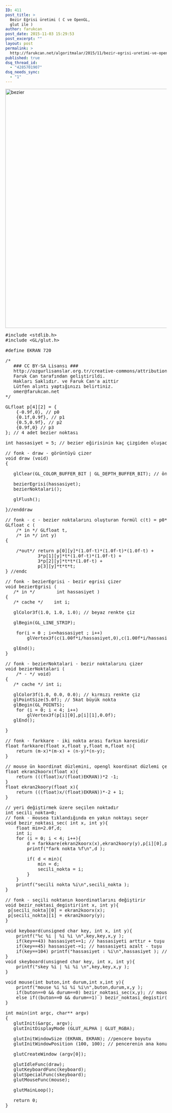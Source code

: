 ```yaml
---
ID: 411
post_title: >
  Bezir Eğrisi üretimi ( C ve OpenGL,
  glut ile )
author: farukcan
post_date: 2015-11-03 15:29:53
post_excerpt: ""
layout: post
permalink: >
  http://farukcan.net/algoritmalar/2015/11/bezir-egrisi-uretimi-ve-opengl-glut-ile/
published: true
dsq_thread_id:
  - "4285701907"
dsq_needs_sync:
  - "1"
---
```

<a href="http://farukcan.net/wp-content/uploads/2015/11/bezier.png"><img class="alignnone size-full wp-image-417" alt="bezier" src="http://farukcan.net/wp-content/uploads/2015/11/bezier.png" width="722" height="745" /></a>
<pre>#include &lt;stdlib.h&gt;
#include &lt;GL/glut.h&gt;

#define EKRAN 720

/*
   ### CC BY-SA Lisansı ###
   http://ozgurlisanslar.org.tr/creative-commons/attribution-sharealike-cc-by-sa/
   Faruk Can tarafından geliştirildi.
   Hakları Saklıdır. ve Faruk Can'a aittir
   Lütfen alıntı yaptığınızı belirtiniz.
   omer@farukcan.net
*/

GLfloat p[4][2] = {
    {-0.9f,0}, // p0
    {0.1f,0.9f}, // p1
    {0.5,0.9f}, // p2
    {0.9f,0} // p3
}; // 4 adet bezier noktası

int hassasiyet = 5; // bezier eğirisinin kaç çizgiden oluşacağını belirler 

// fonk - draw - görüntüyü çizer
void draw (void)
{

   glClear(GL_COLOR_BUFFER_BIT | GL_DEPTH_BUFFER_BIT); // önceki görüntüyü temizle

   bezierEgrisi(hassasiyet);
   bezierNoktalari();

   glFlush();

}//enddraw

// fonk - c - bezier noktalarını oluşturan formül c(t) = p0*(1-t)^3 + 3p1*t*(1-t)^2 + 3p2t^2(1-t) + p3t^3
GLfloat c (
    /* in */ GLfloat t,
    /* in */ int y)
{

    /*out*/ return p[0][y]*(1.0f-t)*(1.0f-t)*(1.0f-t) + 
            3*p[1][y]*t*(1.0f-t)*(1.0f-t) + 
            3*p[2][y]*t*t*(1.0f-t) + 
            p[3][y]*t*t*t;
} //endc

// fonk - bezierEgrisi - bezir egrisi çizer
void bezierEgrisi (
   /* in */        int hassasiyet )
{
   /* cache */    int i;

   glColor3f(1.0, 1.0, 1.0); // beyaz renkte çiz

   glBegin(GL_LINE_STRIP);

    for(i = 0 ; i&lt;=hassasiyet ; i++)
        glVertex3f(c(1.00f*i/hassasiyet,0),c(1.00f*i/hassasiyet,1),0.0f);

   glEnd();
}

// fonk - bezierNoktalari - bezir noktalarını çizer
void bezierNoktalari (
    /* - */ void)
{
   /* cache */ int i;

   glColor3f(1.0, 0.0, 0.0); // kırmızı renkte çiz
   glPointSize(5.0f); // 5kat büyük nokta
   glBegin(GL_POINTS);
    for (i = 0; i &lt; 4; i++)
        glVertex3f(p[i][0],p[i][1],0.0f);
   glEnd();

}

// fonk - farkkare - iki nokta arası farkın karesidir
float farkkare(float x,float y,float m,float n){
    return (m-x)*(m-x) + (n-y)*(n-y); 
} 

// mouse ün koordinat düzlemini, opengl koordinat düzlemi çevirirler.
float ekran2koorx(float x){
    return (((float)x/(float)EKRAN))*2 -1;
}
float ekran2koory(float x){
    return (((float)x/(float)EKRAN))*-2 + 1;
}

// yeri değiştirmek üzere seçilen noktadır
int secili_nokta=0;
// fonk - mousea tıklandığında en yakın noktayı seçer
void bezir_noktasi_sec( int x, int y){
    float min=2.0f,d;
    int i;
    for (i = 0; i &lt; 4; i++){
        d = farkkare(ekran2koorx(x),ekran2koory(y),p[i][0],p[i][y]);
        printf("fark nokta %f\n",d );

        if( d &lt; min){
            min = d;
            secili_nokta = i;            
        }
    }
    printf("secili nokta %i\n",secili_nokta );
}

// fonk - seçili noktanın koordinatlarını değiştirir
void bezir_noktasi_degistir(int x, int y){
 p[secili_nokta][0] = ekran2koorx(x);
 p[secili_nokta][1] = ekran2koory(y);
}

void keyboard(unsigned char key, int x, int y){
    printf("%c %i | %i %i \n",key,key,x,y );
    if(key==43) hassasiyet+=1; // hassasiyeti arttır + tuşu
    if(key==45) hassasiyet-=1; // hassasiyeti azalt - tuşu
    if(key==104) printf("hassasiyet : %i\n",hassasiyet ); // h tuşu
}
void skeyboard(unsigned char key, int x, int y){
    printf("skey %i | %i %i \n",key,key,x,y );
}

void mouse(int buton,int durum,int x,int y){
    printf("mouse %i %i %i %i\n",buton,durum,x,y );
    if(buton==0 &amp;&amp; durum==0) bezir_noktasi_sec(x,y); // mouse tıklmasında en yakın nokta sec
    else if((buton==0 &amp;&amp; durum==1) ) bezir_noktasi_degistir(x,y); // en yakın noktayı değiştir
}

int main(int argc, char** argv)
{
   glutInit(&amp;argc, argv);
   glutInitDisplayMode (GLUT_ALPHA | GLUT_RGBA);

   glutInitWindowSize (EKRAN, EKRAN); //pencere boyutu
   glutInitWindowPosition (100, 100); // pencerenin ana konumu

   glutCreateWindow (argv[0]);

   glutIdleFunc(draw);
   glutKeyboardFunc(keyboard);
   glutSpecialFunc(skeyboard);
   glutMouseFunc(mouse);

   glutMainLoop();

   return 0;
}</pre>